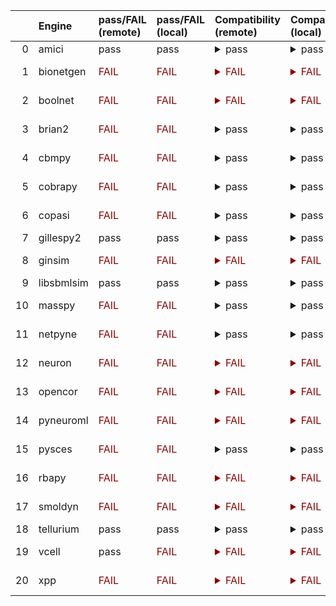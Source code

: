 |    | Engine     | pass/FAIL (remote)                       | pass/FAIL (local)                        | Compatibility (remote)                                                                                                                                                                                                                                                     | Compatibility (local)                                                                                                                                                                                                                                                      | Type (remote)                | Error (remote)                                                                                                                                                                                                                                                                                                                                                                                                                                                     | Error (local)                                                                                                                                                                                        | d1 (remote)                                                       | d1 (local)   |
|---:|:-----------|:-----------------------------------------|:-----------------------------------------|:---------------------------------------------------------------------------------------------------------------------------------------------------------------------------------------------------------------------------------------------------------------------------|:---------------------------------------------------------------------------------------------------------------------------------------------------------------------------------------------------------------------------------------------------------------------------|:-----------------------------|:-------------------------------------------------------------------------------------------------------------------------------------------------------------------------------------------------------------------------------------------------------------------------------------------------------------------------------------------------------------------------------------------------------------------------------------------------------------------|:-----------------------------------------------------------------------------------------------------------------------------------------------------------------------------------------------------|:------------------------------------------------------------------|:-------------|
|  0 | amici      | pass                                     | pass                                     | <details><summary>pass</summary>The file extensions suggest the input file types are '['SBML', 'SED-ML']'. These are compatible with amici</details>                                                                                                                       | <details><summary>pass</summary>The file extensions suggest the input file types are '['SBML', 'SED-ML']'. These are compatible with amici</details>                                                                                                                       |                              |                                                                                                                                                                                                                                                                                                                                                                                                                                                                    |                                                                                                                                                                                                      | <a href="d1_plots_remote\amici_d1.pdf">amici_d1.pdf</a>           |              |
|  1 | bionetgen  | <span style="color:darkred;">FAIL</span> | <span style="color:darkred;">FAIL</span> | <span style="color:darkred;"><details><summary>FAIL</summary>The file extensions suggest the input file types are '['SBML', 'SED-ML']'. Tese are not compatible with bionetgen. The following file types will be compatible ['BNGL', 'SED-ML']</details></span>            | <span style="color:darkred;"><details><summary>FAIL</summary>The file extensions suggest the input file types are '['SBML', 'SED-ML']'. Tese are not compatible with bionetgen. The following file types will be compatible ['BNGL', 'SED-ML']</details></span>            | CombineArchiveExecutionError | <details><summary>Details</summary><span style="color:red;">The COMBINE/OMEX did not execute successfully:<br><br>  The SED document did not execute successfully:<br>  <br>    Language for model `net1` is not supported.<br>      - Model language `urn:sedml:language:sbml` is not supported. Models must be in BNGL format (e.g., `sed:model/@language` must match `^urn:sedml:language:bngl(\.$)` such as `urn:sedml:language:bngl`).</details>              | <details><summary>Details</summary>```Command '-i /root/in/LEMS_NML2_Ex9_FN_missing_xmlns.omex -o /root/out' in image 'ghcr.io/biosimulators/bionetgen' returned non-zero exit status 1```</details> | <a href="d1_plots_remote\bionetgen_d1.pdf">bionetgen_d1.pdf</a>   |              |
|  2 | boolnet    | <span style="color:darkred;">FAIL</span> | <span style="color:darkred;">FAIL</span> | <span style="color:darkred;"><details><summary>FAIL</summary>The file extensions suggest the input file types are '['SBML', 'SED-ML']'. Tese are not compatible with boolnet. The following file types will be compatible ['SBML-qual', 'SED-ML']</details></span>         | <span style="color:darkred;"><details><summary>FAIL</summary>The file extensions suggest the input file types are '['SBML', 'SED-ML']'. Tese are not compatible with boolnet. The following file types will be compatible ['SBML-qual', 'SED-ML']</details></span>         | CombineArchiveExecutionError | <details><summary>Details</summary><span style="color:red;">The COMBINE/OMEX did not execute successfully:<br><br>  The SED document did not execute successfully:<br>  <br>    Simulation `sim1` is invalid.<br>      - Number of points (20000) must be equal to the difference between the output end (200.0) and start times (0.0).</details>                                                                                                                  | <details><summary>Details</summary>```Command '-i /root/in/LEMS_NML2_Ex9_FN_missing_xmlns.omex -o /root/out' in image 'ghcr.io/biosimulators/boolnet' returned non-zero exit status 1```</details>   | <a href="d1_plots_remote\boolnet_d1.pdf">boolnet_d1.pdf</a>       |              |
|  3 | brian2     | <span style="color:darkred;">FAIL</span> | <span style="color:darkred;">FAIL</span> | <details><summary>pass</summary>The file extensions suggest the input file types are '['SBML', 'SED-ML']'. These are compatible with brian2</details>                                                                                                                      | <details><summary>pass</summary>The file extensions suggest the input file types are '['SBML', 'SED-ML']'. These are compatible with brian2</details>                                                                                                                      | ModuleNotFoundError          | <details><summary>Details</summary>No module named 'libsbml'</details>                                                                                                                                                                                                                                                                                                                                                                                             | <details><summary>Details</summary>```Command '-i /root/in/LEMS_NML2_Ex9_FN_missing_xmlns.omex -o /root/out' in image 'ghcr.io/biosimulators/brian2' returned non-zero exit status 1```</details>    |                                                                   |              |
|  4 | cbmpy      | <span style="color:darkred;">FAIL</span> | <span style="color:darkred;">FAIL</span> | <details><summary>pass</summary>The file extensions suggest the input file types are '['SBML', 'SED-ML']'. These are compatible with cbmpy</details>                                                                                                                       | <details><summary>pass</summary>The file extensions suggest the input file types are '['SBML', 'SED-ML']'. These are compatible with cbmpy</details>                                                                                                                       | CombineArchiveExecutionError | <details><summary>Details</summary><span style="color:red;">The COMBINE/OMEX did not execute successfully:<br><br>  The SED document did not execute successfully:<br>  <br>    UniformTimeCourseSimulation `sim1` is not supported.<br>      - Simulation sim1 of type `UniformTimeCourseSimulation` is not supported. Simulation must be an instance of one of the following:<br>          - SteadyStateSimulation</details>                                     | <details><summary>Details</summary>```Command '-i /root/in/LEMS_NML2_Ex9_FN_missing_xmlns.omex -o /root/out' in image 'ghcr.io/biosimulators/cbmpy' returned non-zero exit status 1```</details>     | <a href="d1_plots_remote\cbmpy_d1.pdf">cbmpy_d1.pdf</a>           |              |
|  5 | cobrapy    | <span style="color:darkred;">FAIL</span> | <span style="color:darkred;">FAIL</span> | <details><summary>pass</summary>The file extensions suggest the input file types are '['SBML', 'SED-ML']'. These are compatible with cobrapy</details>                                                                                                                     | <details><summary>pass</summary>The file extensions suggest the input file types are '['SBML', 'SED-ML']'. These are compatible with cobrapy</details>                                                                                                                     | CombineArchiveExecutionError | <details><summary>Details</summary><span style="color:red;">The COMBINE/OMEX did not execute successfully:<br><br>  The SED document did not execute successfully:<br>  <br>    UniformTimeCourseSimulation `sim1` is not supported.<br>      - Simulation sim1 of type `UniformTimeCourseSimulation` is not supported. Simulation must be an instance of one of the following:<br>          - SteadyStateSimulation</details>                                     | <details><summary>Details</summary>```Command '-i /root/in/LEMS_NML2_Ex9_FN_missing_xmlns.omex -o /root/out' in image 'ghcr.io/biosimulators/cobrapy' returned non-zero exit status 1```</details>   | <a href="d1_plots_remote\cobrapy_d1.pdf">cobrapy_d1.pdf</a>       |              |
|  6 | copasi     | <span style="color:darkred;">FAIL</span> | <span style="color:darkred;">FAIL</span> | <details><summary>pass</summary>The file extensions suggest the input file types are '['SBML', 'SED-ML']'. These are compatible with copasi</details>                                                                                                                      | <details><summary>pass</summary>The file extensions suggest the input file types are '['SBML', 'SED-ML']'. These are compatible with copasi</details>                                                                                                                      | CombineArchiveExecutionError | <details><summary>Details</summary><span style="color:red;">The COMBINE/OMEX did not execute successfully:<br><br>  The SED document did not execute successfully:<br>  <br>    could not convert string to float: 'Values[V]'</details>                                                                                                                                                                                                                           | <details><summary>Details</summary>```Command '-i /root/in/LEMS_NML2_Ex9_FN_missing_xmlns.omex -o /root/out' in image 'ghcr.io/biosimulators/copasi' returned non-zero exit status 1```</details>    | <a href="d1_plots_remote\copasi_d1.pdf">copasi_d1.pdf</a>         |              |
|  7 | gillespy2  | pass                                     | pass                                     | <details><summary>pass</summary>The file extensions suggest the input file types are '['SBML', 'SED-ML']'. These are compatible with gillespy2</details>                                                                                                                   | <details><summary>pass</summary>The file extensions suggest the input file types are '['SBML', 'SED-ML']'. These are compatible with gillespy2</details>                                                                                                                   |                              |                                                                                                                                                                                                                                                                                                                                                                                                                                                                    |                                                                                                                                                                                                      | <a href="d1_plots_remote\gillespy2_d1.pdf">gillespy2_d1.pdf</a>   |              |
|  8 | ginsim     | <span style="color:darkred;">FAIL</span> | <span style="color:darkred;">FAIL</span> | <span style="color:darkred;"><details><summary>FAIL</summary>The file extensions suggest the input file types are '['SBML', 'SED-ML']'. Tese are not compatible with ginsim. The following file types will be compatible ['SBML-qual', 'SED-ML']</details></span>          | <span style="color:darkred;"><details><summary>FAIL</summary>The file extensions suggest the input file types are '['SBML', 'SED-ML']'. Tese are not compatible with ginsim. The following file types will be compatible ['SBML-qual', 'SED-ML']</details></span>          | CombineArchiveExecutionError | <details><summary>Details</summary><span style="color:red;">The COMBINE/OMEX did not execute successfully:<br><br>  The SED document did not execute successfully:<br>  <br>    Simulation `sim1` is invalid.<br>      - The interval between the output start and time time must be an integer multiple of the number of steps, not `0.01`:<br>          Output start time: 0.0<br>          Output end time: 200.0<br>          Number of steps: 20000</details> | <details><summary>Details</summary>```Command '-i /root/in/LEMS_NML2_Ex9_FN_missing_xmlns.omex -o /root/out' in image 'ghcr.io/biosimulators/ginsim' returned non-zero exit status 1```</details>    | <a href="d1_plots_remote\ginsim_d1.pdf">ginsim_d1.pdf</a>         |              |
|  9 | libsbmlsim | pass                                     | pass                                     | <details><summary>pass</summary>The file extensions suggest the input file types are '['SBML', 'SED-ML']'. These are compatible with libsbmlsim</details>                                                                                                                  | <details><summary>pass</summary>The file extensions suggest the input file types are '['SBML', 'SED-ML']'. These are compatible with libsbmlsim</details>                                                                                                                  |                              |                                                                                                                                                                                                                                                                                                                                                                                                                                                                    |                                                                                                                                                                                                      | <a href="d1_plots_remote\libsbmlsim_d1.pdf">libsbmlsim_d1.pdf</a> |              |
| 10 | masspy     | <span style="color:darkred;">FAIL</span> | <span style="color:darkred;">FAIL</span> | <details><summary>pass</summary>The file extensions suggest the input file types are '['SBML', 'SED-ML']'. These are compatible with masspy</details>                                                                                                                      | <details><summary>pass</summary>The file extensions suggest the input file types are '['SBML', 'SED-ML']'. These are compatible with masspy</details>                                                                                                                      | CombineArchiveExecutionError | <details><summary>Details</summary><span style="color:red;">The COMBINE/OMEX did not execute successfully:<br><br>  The SED document did not execute successfully:<br>  <br>    Something went wrong reading the SBML model. Most likely the SBML model is not valid. Please check that your model is valid using the `mass.io.sbml.validate_sbml_model` function or via the online validator at http://sbml.org/validator .<br>    	`(model, errors) = validate_sbml_model(filename)`<br>    If the model is valid and cannot be read please open an issue at https://github.com/SBRG/masspy/issues .</details>                                                                                                                                                                                                                                                                                                                                                                                                                                                                    | <details><summary>Details</summary>```Command '-i /root/in/LEMS_NML2_Ex9_FN_missing_xmlns.omex -o /root/out' in image 'ghcr.io/biosimulators/masspy' returned non-zero exit status 1```</details>    | <a href="d1_plots_remote\masspy_d1.pdf">masspy_d1.pdf</a>         |              |
| 11 | netpyne    | <span style="color:darkred;">FAIL</span> | <span style="color:darkred;">FAIL</span> | <details><summary>pass</summary>The file extensions suggest the input file types are '['SBML', 'SED-ML']'. These are compatible with netpyne</details>                                                                                                                     | <details><summary>pass</summary>The file extensions suggest the input file types are '['SBML', 'SED-ML']'. These are compatible with netpyne</details>                                                                                                                     | ModuleNotFoundError          | <details><summary>Details</summary>No module named 'libsbml'</details>                                                                                                                                                                                                                                                                                                                                                                                             | <details><summary>Details</summary>```Command '-i /root/in/LEMS_NML2_Ex9_FN_missing_xmlns.omex -o /root/out' in image 'ghcr.io/biosimulators/netpyne' returned non-zero exit status 1```</details>   |                                                                   |              |
| 12 | neuron     | <span style="color:darkred;">FAIL</span> | <span style="color:darkred;">FAIL</span> | <span style="color:darkred;"><details><summary>FAIL</summary>The file extensions suggest the input file types are '['SBML', 'SED-ML']'. Tese are not compatible with neuron. The following file types will be compatible ['NeuroML', 'LEMS', 'SED-ML']</details></span>    | <span style="color:darkred;"><details><summary>FAIL</summary>The file extensions suggest the input file types are '['SBML', 'SED-ML']'. Tese are not compatible with neuron. The following file types will be compatible ['NeuroML', 'LEMS', 'SED-ML']</details></span>    | ModuleNotFoundError          | <details><summary>Details</summary>No module named 'libsbml'</details>                                                                                                                                                                                                                                                                                                                                                                                             | <details><summary>Details</summary>```Command '-i /root/in/LEMS_NML2_Ex9_FN_missing_xmlns.omex -o /root/out' in image 'ghcr.io/biosimulators/neuron' returned non-zero exit status 1```</details>    |                                                                   |              |
| 13 | opencor    | <span style="color:darkred;">FAIL</span> | <span style="color:darkred;">FAIL</span> | <span style="color:darkred;"><details><summary>FAIL</summary>The file extensions suggest the input file types are '['SBML', 'SED-ML']'. Tese are not compatible with opencor. The following file types will be compatible ['CellML', 'SED-ML']</details></span>            | <span style="color:darkred;"><details><summary>FAIL</summary>The file extensions suggest the input file types are '['SBML', 'SED-ML']'. Tese are not compatible with opencor. The following file types will be compatible ['CellML', 'SED-ML']</details></span>            | ModuleNotFoundError          | <details><summary>Details</summary>No module named 'libsbml'</details>                                                                                                                                                                                                                                                                                                                                                                                             | <details><summary>Details</summary>```Command '-i /root/in/LEMS_NML2_Ex9_FN_missing_xmlns.omex -o /root/out' in image 'ghcr.io/biosimulators/opencor' returned non-zero exit status 1```</details>   |                                                                   |              |
| 14 | pyneuroml  | <span style="color:darkred;">FAIL</span> | <span style="color:darkred;">FAIL</span> | <span style="color:darkred;"><details><summary>FAIL</summary>The file extensions suggest the input file types are '['SBML', 'SED-ML']'. Tese are not compatible with pyneuroml. The following file types will be compatible ['NeuroML', 'LEMS', 'SED-ML']</details></span> | <span style="color:darkred;"><details><summary>FAIL</summary>The file extensions suggest the input file types are '['SBML', 'SED-ML']'. Tese are not compatible with pyneuroml. The following file types will be compatible ['NeuroML', 'LEMS', 'SED-ML']</details></span> | ModuleNotFoundError          | <details><summary>Details</summary>No module named 'libsbml'</details>                                                                                                                                                                                                                                                                                                                                                                                             | <details><summary>Details</summary>```Command '-i /root/in/LEMS_NML2_Ex9_FN_missing_xmlns.omex -o /root/out' in image 'ghcr.io/biosimulators/pyneuroml' returned non-zero exit status 1```</details> |                                                                   |              |
| 15 | pysces     | <span style="color:darkred;">FAIL</span> | <span style="color:darkred;">FAIL</span> | <details><summary>pass</summary>The file extensions suggest the input file types are '['SBML', 'SED-ML']'. These are compatible with pysces</details>                                                                                                                      | <details><summary>pass</summary>The file extensions suggest the input file types are '['SBML', 'SED-ML']'. These are compatible with pysces</details>                                                                                                                      | CombineArchiveExecutionError | <details><summary>Details</summary><span style="color:red;">The COMBINE/OMEX did not execute successfully:<br><br>  The SED document did not execute successfully:<br>  <br>    Model at /tmp/tmp55gzczds/./LEMS_NML2_Ex9_FN.sbml could not be imported:<br>      <br>      File /tmp/tmp55gzczds/./LEMS_NML2_Ex9_FN.sbml.xml does not exist</details>                                                                                                             | <details><summary>Details</summary>```Command '-i /root/in/LEMS_NML2_Ex9_FN_missing_xmlns.omex -o /root/out' in image 'ghcr.io/biosimulators/pysces' returned non-zero exit status 1```</details>    | <a href="d1_plots_remote\pysces_d1.pdf">pysces_d1.pdf</a>         |              |
| 16 | rbapy      | <span style="color:darkred;">FAIL</span> | <span style="color:darkred;">FAIL</span> | <span style="color:darkred;"><details><summary>FAIL</summary>The file extensions suggest the input file types are '['SBML', 'SED-ML']'. Tese are not compatible with rbapy. The following file types will be compatible ['RBApy', 'SED-ML']</details></span>               | <span style="color:darkred;"><details><summary>FAIL</summary>The file extensions suggest the input file types are '['SBML', 'SED-ML']'. Tese are not compatible with rbapy. The following file types will be compatible ['RBApy', 'SED-ML']</details></span>               | CombineArchiveExecutionError | <details><summary>Details</summary><span style="color:red;">The COMBINE/OMEX did not execute successfully:<br><br>  The SED document did not execute successfully:<br>  <br>    Language for model `net1` is not supported.<br>      - Model language `urn:sedml:language:sbml` is not supported. Models must be in RBA format (e.g., `sed:model/@language` must match `^urn:sedml:language:rba(\.$)` such as `urn:sedml:language:rba`).</details>                 | <details><summary>Details</summary>```Command '-i /root/in/LEMS_NML2_Ex9_FN_missing_xmlns.omex -o /root/out' in image 'ghcr.io/biosimulators/rbapy' returned non-zero exit status 1```</details>     | <a href="d1_plots_remote\rbapy_d1.pdf">rbapy_d1.pdf</a>           |              |
| 17 | smoldyn    | <span style="color:darkred;">FAIL</span> | <span style="color:darkred;">FAIL</span> | <span style="color:darkred;"><details><summary>FAIL</summary>smoldyn compatible file types unknown.</details></span>                                                                                                                                                       | <span style="color:darkred;"><details><summary>FAIL</summary>smoldyn compatible file types unknown.</details></span>                                                                                                                                                       | ModuleNotFoundError          | <details><summary>Details</summary>No module named 'libsbml'</details>                                                                                                                                                                                                                                                                                                                                                                                             | <details><summary>Details</summary>```Command '-i /root/in/LEMS_NML2_Ex9_FN_missing_xmlns.omex -o /root/out' in image 'ghcr.io/biosimulators/smoldyn' returned non-zero exit status 1```</details>   |                                                                   |              |
| 18 | tellurium  | pass                                     | pass                                     | <details><summary>pass</summary>The file extensions suggest the input file types are '['SBML', 'SED-ML']'. These are compatible with tellurium</details>                                                                                                                   | <details><summary>pass</summary>The file extensions suggest the input file types are '['SBML', 'SED-ML']'. These are compatible with tellurium</details>                                                                                                                   |                              |                                                                                                                                                                                                                                                                                                                                                                                                                                                                    |                                                                                                                                                                                                      | <a href="d1_plots_remote\tellurium_d1.pdf">tellurium_d1.pdf</a>   |              |
| 19 | vcell      | pass                                     | <span style="color:darkred;">FAIL</span> | <span style="color:darkred;"><details><summary>FAIL</summary>vcell compatible file types unknown.</details></span>                                                                                                                                                         | <span style="color:darkred;"><details><summary>FAIL</summary>vcell compatible file types unknown.</details></span>                                                                                                                                                         |                              |                                                                                                                                                                                                                                                                                                                                                                                                                                                                    | <details><summary>Details</summary>No such container: e2d1490af77953d602efa84ffba63a1d9dc905f7f9dd73baa3cc8ee9161e69bd</details>                                                                     |                                                                   |              |
| 20 | xpp        | <span style="color:darkred;">FAIL</span> | <span style="color:darkred;">FAIL</span> | <span style="color:darkred;"><details><summary>FAIL</summary>The file extensions suggest the input file types are '['SBML', 'SED-ML']'. Tese are not compatible with xpp. The following file types will be compatible ['XPP', 'SED-ML']</details></span>                   | <span style="color:darkred;"><details><summary>FAIL</summary>The file extensions suggest the input file types are '['SBML', 'SED-ML']'. Tese are not compatible with xpp. The following file types will be compatible ['XPP', 'SED-ML']</details></span>                   | ModuleNotFoundError          | <details><summary>Details</summary>No module named 'libsbml'</details>                                                                                                                                                                                                                                                                                                                                                                                             | <details><summary>Details</summary>```Command '-i /root/in/LEMS_NML2_Ex9_FN_missing_xmlns.omex -o /root/out' in image 'ghcr.io/biosimulators/xpp' returned non-zero exit status 1```</details>       |                                                                   |              |